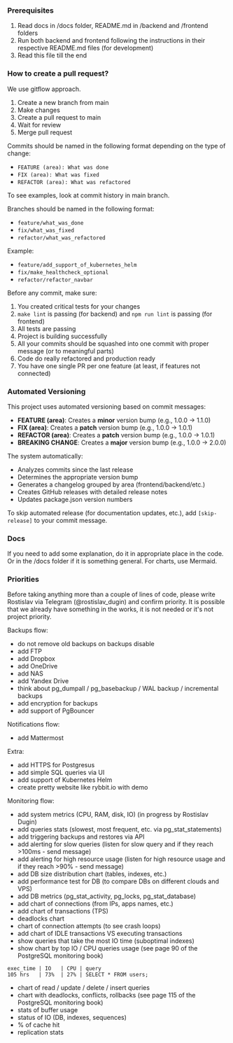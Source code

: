 ### Prerequisites

1. Read docs in /docs folder, README.md in /backend and /frontend folders
2. Run both backend and frontend following the instructions in their respective README.md files (for development)
3. Read this file till the end

### How to create a pull request?

We use gitflow approach.

1. Create a new branch from main
2. Make changes
3. Create a pull request to main
4. Wait for review
5. Merge pull request

Commits should be named in the following format depending on the type of change:

- `FEATURE (area): What was done`
- `FIX (area): What was fixed`
- `REFACTOR (area): What was refactored`

To see examples, look at commit history in main branch.

Branches should be named in the following format:

- `feature/what_was_done`
- `fix/what_was_fixed`
- `refactor/what_was_refactored`

Example:

- `feature/add_support_of_kubernetes_helm`
- `fix/make_healthcheck_optional`
- `refactor/refactor_navbar`

Before any commit, make sure:

1. You created critical tests for your changes
2. `make lint` is passing (for backend) and `npm run lint` is passing (for frontend)
3. All tests are passing
4. Project is building successfully
5. All your commits should be squashed into one commit with proper message (or to meaningful parts)
6. Code do really refactored and production ready
7. You have one single PR per one feature (at least, if features not connected)

### Automated Versioning

This project uses automated versioning based on commit messages:

- **FEATURE (area)**: Creates a **minor** version bump (e.g., 1.0.0 → 1.1.0)
- **FIX (area)**: Creates a **patch** version bump (e.g., 1.0.0 → 1.0.1)
- **REFACTOR (area)**: Creates a **patch** version bump (e.g., 1.0.0 → 1.0.1)
- **BREAKING CHANGE**: Creates a **major** version bump (e.g., 1.0.0 → 2.0.0)

The system automatically:

- Analyzes commits since the last release
- Determines the appropriate version bump
- Generates a changelog grouped by area (frontend/backend/etc.)
- Creates GitHub releases with detailed release notes
- Updates package.json version numbers

To skip automated release (for documentation updates, etc.), add `[skip-release]` to your commit message.

### Docs

If you need to add some explanation, do it in appropriate place in the code. Or in the /docs folder if it is something general. For charts, use Mermaid.

### Priorities

Before taking anything more than a couple of lines of code, please write Rostislav via Telegram (@rostislav_dugin) and confirm priority. It is possible that we already have something in the works, it is not needed or it's not project priority.

Backups flow:

- do not remove old backups on backups disable
- add FTP
- add Dropbox
- add OneDrive
- add NAS
- add Yandex Drive
- think about pg_dumpall / pg_basebackup / WAL backup / incremental backups
- add encryption for backups
- add support of PgBouncer

Notifications flow:

- add Mattermost

Extra:

- add HTTPS for Postgresus
- add simple SQL queries via UI
- add support of Kubernetes Helm
- create pretty website like rybbit.io with demo

Monitoring flow:

- add system metrics (CPU, RAM, disk, IO) (in progress by Rostislav Dugin)
- add queries stats (slowest, most frequent, etc. via pg_stat_statements)
- add triggering backups and restores via API
- add alerting for slow queries (listen for slow query and if they reach >100ms - send message)
- add alerting for high resource usage (listen for high resource usage and if they reach >90% - send message)
- add DB size distribution chart (tables, indexes, etc.)
- add performance test for DB (to compare DBs on different clouds and VPS)
- add DB metrics (pg_stat_activity, pg_locks, pg_stat_database)
- add chart of connections (from IPs, apps names, etc.)
- add chart of transactions (TPS)
- deadlocks chart
- chart of connection attempts (to see crash loops)
- add chart of IDLE transactions VS executing transactions
- show queries that take the most IO time (suboptimal indexes)
- show chart by top IO / CPU queries usage (see page 90 of the PostgreSQL monitoring book)

```
exec_time | IO   | CPU | query
105 hrs   | 73%  | 27% | SELECT * FROM users;
```

- chart of read / update / delete / insert queries
- chart with deadlocks, conflicts, rollbacks (see page 115 of the PostgreSQL monitoring book)
- stats of buffer usage
- status of IO (DB, indexes, sequences)
- % of cache hit
- replication stats
